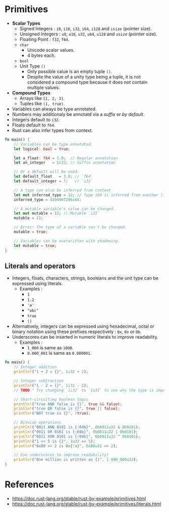 # Primitives
* __Scalar Types__
	* Signed Integers : `i8`, `i16`, `i32`, `i64`, `i128` and `isize` (pointer size).
	* Unsigned Integers : `u8`, `u16`, `u32`, `u64`, `u128` and `usize` (pointer size).
	* Floating Point :  `f32`, `f64`.
	* `char`
		* Unicode scalar values.
		* 4 bytes each.
	* `bool`
	* Unit Type `()`
		* Only possible value is an empty tuple `()`.
		* Despite the value of a unity type being a tuple, it is not considered a compound type because it does not contain multiple values.
* __Compound Types__
	* Arrays like `[1, 2, 3]`.
	* Tuples like `(1, true)`.
* Variables can always be type annotated.
* Numbers may additionaly be annotatd via a _suffix_ or _by default_.
* Integers default to `i32`.
* Floats default to `f64`.
* Rust can also infer types from context.
```rust
fn main() {
    // Variables can be type annotated.
    let logical: bool = true;

    let a_float: f64 = 1.0;  // Regular annotation
    let an_integer   = 5i32; // Suffix annotation

    // Or a default will be used.
    let default_float   = 3.0; // `f64`
    let default_integer = 7;   // `i32`

    // A type can also be inferred from context
    let mut inferred_type = 12; // Type i64 is inferred from another line
    inferred_type = 4294967296i64;

    // A mutable variable's value can be changed.
    let mut mutable = 12; // Mutable `i32`
    mutable = 21;

    // Error! The type of a variable can't be changed.
    mutable = true;

    // Variables can be overwritten with shadowing.
    let mutable = true;
}
```
## Literals and operators
* Integers, floats, characters, strings, booleans and the unit type can be expressed using literals.
	* Examples :
		* `1`
		* `1.2`
		* `'a'`
		* `"abc"`
		* `true`
		* `()`
* Alternatively, integers can be expressed using hexadecimal, octal or binary notation using these prefixes respectively : `0x`, `0o` or `0b`.
* Underscores can be inserted in numeric literals to improve readability.
	* Examples :
		* `1_000` is same as `1000`.
		* `0.000_001` is same as `0.000001`.
```rust
fn main() {
    // Integer addition
    println!("1 + 2 = {}", 1u32 + 2);

    // Integer subtraction
    println!("1 - 2 = {}", 1i32 - 2);
    // TODO ^ Try changing `1i32` to `1u32` to see why the type is important

    // Short-circuiting boolean logic
    println!("true AND false is {}", true && false);
    println!("true OR false is {}", true || false);
    println!("NOT true is {}", !true);

    // Bitwise operations
    println!("0011 AND 0101 is {:04b}", 0b0011u32 & 0b0101);
    println!("0011 OR 0101 is {:04b}", 0b0011u32 | 0b0101);
    println!("0011 XOR 0101 is {:04b}", 0b0011u32 ^ 0b0101);
    println!("1 << 5 is {}", 1u32 << 5);
    println!("0x80 >> 2 is 0x{:x}", 0x80u32 >> 2);

    // Use underscores to improve readability!
    println!("One million is written as {}", 1_000_000u32);
}
```
# References
* https://doc.rust-lang.org/stable/rust-by-example/primitives.html
* https://doc.rust-lang.org/stable/rust-by-example/primitives/literals.html

